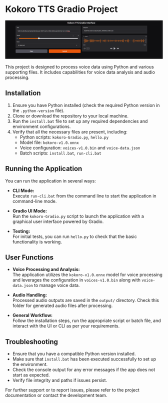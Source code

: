 # Kokoro TTS Gradio Project
![demoUI](https://raw.githubusercontent.com/MushroomFleet/KokoroTTS-Gradio/refs/heads/main/images/demo.png)

This project is designed to process voice data using Python and various supporting files. It includes capabilities for voice data analysis and audio processing.

## Installation

1. Ensure you have Python installed (check the required Python version in the `.python-version` file).
2. Clone or download the repository to your local machine.
3. Run the `install.bat` file to set up any required dependencies and environment configurations.
4. Verify that all the necessary files are present, including:
   - Python scripts: `kokoro-Gradio.py`, `hello.py`
   - Model file: `kokoro-v1.0.onnx`
   - Voice configuration: `voices-v1.0.bin` and `voice-data.json`
   - Batch scripts: `install.bat`, `run-cli.bat`

## Running the Application

You can run the application in several ways:

- **CLI Mode:**  
  Execute `run-cli.bat` from the command line to start the application in command-line mode.

- **Gradio UI Mode:**  
  Run the `kokoro-Gradio.py` script to launch the application with a graphical user interface powered by Gradio.

- **Testing:**  
  For initial tests, you can run `hello.py` to check that the basic functionality is working.

## User Functions

- **Voice Processing and Analysis:**  
  The application utilizes the `kokoro-v1.0.onnx` model for voice processing and leverages the configuration in `voices-v1.0.bin` along with `voice-data.json` to manage voice data.

- **Audio Handling:**  
  Processed audio outputs are saved in the `output/` directory. Check this folder for generated audio files after processing.

- **General Workflow:**  
  Follow the installation steps, run the appropriate script or batch file, and interact with the UI or CLI as per your requirements.

## Troubleshooting

- Ensure that you have a compatible Python version installed.
- Make sure that `install.bat` has been executed successfully to set up the environment.
- Check the console output for any error messages if the app does not start as expected.
- Verify file integrity and paths if issues persist.

For further support or to report issues, please refer to the project documentation or contact the development team.
